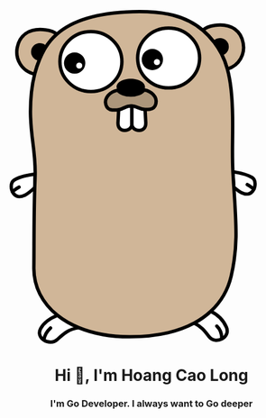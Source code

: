 <svg xmlns="http://www.w3.org/2000/svg" width="439" height="593" viewBox="0 0 438.004 592.145"><style><![CDATA[.F{stroke:#000}.G{stroke-linejoin:round}.H{stroke-width:6}.I{stroke-miterlimit:10}.J{fill:#d0b698}]]></style><g class="F G H I"><path d="M45.352 291c-13.378 1.876-28.958 5.754-37.066 10.684-7.337 4.463-6.374 17.6-1.154 24.1 5.5 6.862 11.974 6.495 19.78 2.905 5.123-2.357 11.293-7.6 17.667-13.492l.543-15.375.23-8.82zm384.365 6.185c-7.5-4.56-21.4-8.217-34.018-10.226l1.34 22.763.313 4.53c4.96 4.38 9.68 8.068 13.74 9.937 7.807 3.6 14.27 3.958 19.78-2.904 5.22-6.5 6.185-19.638-1.153-24.1zM55.17 564.844c-9.854 17.52 15.9 31.95 29.25 19.8 10.908-9.928 19.518-18.348 38.256-21.098-14.35-5.906-27-13.28-37.752-21.87-13.117 5.13-23.736 12.47-29.754 23.168zm298.575 15.002c11.037 14.283 38.46 1.312 30.443-17.12-5.267-12.1-15.218-22.156-27.677-28.195-8.158 7.618-17.85 14.7-29.308 20.867 12.68 6.005 18.893 14.55 26.542 24.45z" fill="#fff"/><path d="M5.048 322.396c3.333-2.397 5.688-5 11.784-8.097m416.123 3.597c-3.333-2.397-5.688-5-11.783-8.097M60.87 584.57c.9-4.95 3.6-13.275 11.7-20.476m303.48 18.866c-.026-5.03-1.304-15.266-8.866-22.195" stroke-linecap="round" fill="none"/><path d="M41.07 74.477a12.61 12.61 0 0 1 12.6-12.618c4.08 0 7.697 1.95 10 4.964 5.57-9.1 12.283-16.97 19.913-23.73-3.78-3.658-9.922-6.33-19.563-7.625-31.05-4.174-46.917 11.166-50.542 31.725-3.498 19.838 7.17 41.143 31.004 46.682 2.46-9.685 5.474-18.57 8.95-26.793-6.848-.13-12.362-5.718-12.362-12.606z" class="J"/></g><path d="M53.67 61.86c-6.96 0-12.6 5.65-12.6 12.618 0 6.888 5.514 12.477 12.362 12.605 2.48-5.866 5.2-11.4 8.112-16.638.687-1.23 1.4-2.434 2.126-3.622-2.303-3.012-5.92-4.963-10-4.963z"/><path d="M413.98 59.094c-3.625-20.56-19.492-35.9-50.54-31.725-10.765 1.447-17.166 4.6-20.8 8.945 6.867 5.93 13.257 12.745 19.272 20.518l.857 1.136c2.296-3.095 5.963-5.1 10.108-5.1 6.96 0 12.6 5.65 12.6 12.618 0 6.1-4.335 11.202-10.093 12.366 4.277 8.283 7.745 17.2 10.52 27.142 21.763-6.55 31.416-26.9 28.065-45.9z" class="F G H I J"/><path d="M385.486 65.477a12.61 12.61 0 0 0-12.6-12.618c-4.146 0-7.812 2.014-10.108 5.1 4.815 6.345 9.007 12.886 12.615 19.875 5.758-1.164 10.093-6.257 10.093-12.366z"/><g class="F G H"><path d="M362.778 57.968l-.857-1.136c-6.016-7.773-12.405-14.588-19.272-20.518-29.797-25.728-68.582-34.8-124.728-33.123-48.682 1.447-100.473 9.906-134.337 39.903-7.63 6.758-14.343 14.617-19.913 23.73a103.58 103.58 0 0 0-2.126 3.622 170.14 170.14 0 0 0-8.112 16.638c-3.476 8.224-6.5 17.108-8.95 26.793-4.767 18.77-7.463 40.533-7.462 66.257.002 45.133 8.866 67.528 8.332 110.88l-.23 8.82-.543 15.375c-1.653 53.107-1.062 105.862-1.5 142.036-.4 33.204 14.646 62.704 41.845 84.433 10.752 8.6 23.402 15.965 37.752 21.87 25.113 10.337 55.418 16.186 89.844 16.186 50.265 0 87.456-9.652 114.684-24.336 11.46-6.178 21.15-13.25 29.308-20.867 20.36-19.008 31.17-41.422 36-61.896 11.47-48.523 9.966-84.08 4.83-158.37l-.313-4.53-1.34-22.763c-1.733-37.343.064-54.317-.48-96.937-.463-36.27-3.195-63.16-9.306-85.047-2.776-9.942-6.244-18.858-10.52-27.142-3.6-6.992-7.8-13.534-12.617-19.878z" class="I J"/><ellipse fill="#fff" cx="144.121" cy="91.595" rx="54.9" ry="53.1"/></g><circle cx="115.321" cy="94.294" r="18.9"/><g fill="#fff"><circle cx="123.421" cy="98.794" r="5.4"/><ellipse cx="281.821" cy="85.294" rx="54.9" ry="53.1" class="F G H"/></g><circle cx="253.021" cy="87.995" r="18.9"/><g fill="#fff"><circle cx="261.121" cy="92.495" r="5.4"/><g stroke-miterlimit="10" class="F G H"><path d="M214.968 170.343c-10.784.188-12.4 5-21.685 6.657l-1.163 22.896c-.9 20.1 24.6 15.6 24.6 3.6v-33.132a33.4 33.4 0 0 0-1.752-.02z"/><path d="M216.72 203.495c0 12 25.5 16.5 24.6-3.6l-1.2-23.353c-11.7-.533-13.115-5.813-23.4-6.18v33.132z"/></g></g><path fill="#ac967b" d="M254.674 150.297c-4.354-4.685-9.52-7.238-16.425-8.47-3.664 5.366-12.8 9.17-23.48 9.17-10.278 0-19.112-3.518-23.034-8.56-7.4 1.417-12.753 4.185-17.15 9.26-8.627 9.96-4.437 24.9 7.156 25.695 4.957.344 8.624.13 11.54-.4 9.284-1.658 10.9-6.47 21.685-6.657a33.4 33.4 0 0 1 1.752.02c10.295.366 11.72 5.646 23.4 6.18 2.312.105 5.024.026 8.3-.316 11.56-1.207 15.225-16.276 6.254-25.928z" class="F G H I"/><path d="M214.77 150.995c10.688 0 19.814-3.803 23.48-9.17 1.107-1.622 1.722-3.385 1.722-5.23 0-7.953-11.28-14.4-25.2-14.4s-25.2 6.447-25.2 14.4c0 2.08.778 4.054 2.166 5.84 3.92 5.042 12.755 8.56 23.033 8.56z"/></svg>
<h1 align="center">Hi 👋, I'm Hoang Cao Long</h1>
<h3 align="center">I'm Go Developer. I always want to Go deeper</h3>
